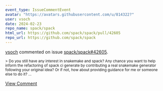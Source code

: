 ```yaml
---
event_type: IssueCommentEvent
avatar: "https://avatars.githubusercontent.com/u/814322?"
user: vsoch
date: 2024-02-23
repo_name: spack/spack
html_url: https://github.com/spack/spack/pull/42605
repo_url: https://github.com/spack/spack
---
```


<a href='https://github.com/vsoch' target='_blank'>vsoch</a> commented on issue <a href='https://github.com/spack/spack/pull/42605' target='_blank'>spack/spack#42605</a>.

<small>> Do you still have any interest in snakemake and spack? Any chance you want to help inform the refactoring of spack ci generate by contributing a real snakemake generator following your original idea? Or if not, how about providing guidance for me or someone else to do it?...</small>

<a href='https://github.com/spack/spack/pull/42605' target='_blank'>View Comment</a>